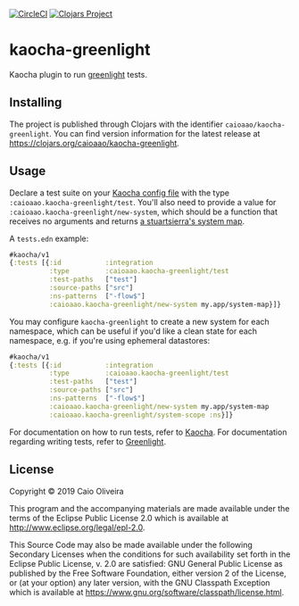 [![CircleCI](https://circleci.com/gh/caioaao/kaocha-greenlight/tree/master.svg?style=svg)](https://circleci.com/gh/caioaao/kaocha-greenlight/tree/master) [![Clojars Project](https://img.shields.io/clojars/v/caioaao/kaocha-greenlight.svg)](https://clojars.org/caioaao/kaocha-greenlight)

# kaocha-greenlight

Kaocha plugin to run [greenlight](/amperity/greenlight) tests.

## Installing

The project is published through Clojars with the identifier `caioaao/kaocha-greenlight`. You can find version information for the latest release at https://clojars.org/caioaao/kaocha-greenlight.

## Usage

Declare a test suite on your [Kaocha config file](https://cljdoc.org/d/lambdaisland/kaocha/0.0-413/doc/3-configuration) with the type `:caioaao.kaocha-greenlight/test`. You'll also need to provide a value for `:caioaao.kaocha-greenlight/new-system`, which should be a function that receives no arguments and returns [a stuartsierra's system map](https://github.com/stuartsierra/component).

A `tests.edn` example:

```clojure
#kaocha/v1
{:tests [{:id           :integration
          :type         :caioaao.kaocha-greenlight/test
          :test-paths   ["test"]
          :source-paths ["src"]
          :ns-patterns  ["-flow$"]
          :caioaao.kaocha-greenlight/new-system my.app/system-map}]}
```

You may configure `kaocha-greenlight` to create a new system for each namespace,
which can be useful if you'd like a clean state for each namespace, e.g. if
you're using ephemeral datastores:

```clojure
#kaocha/v1
{:tests [{:id           :integration
          :type         :caioaao.kaocha-greenlight/test
          :test-paths   ["test"]
          :source-paths ["src"]
          :ns-patterns  ["-flow$"]
          :caioaao.kaocha-greenlight/new-system my.app/system-map
          :caioaao.kaocha-greenlight/system-scope :ns}]}
```

For documentation on how to run tests, refer to [Kaocha](/lambdaisland/kaocha). For documentation regarding writing tests, refer to [Greenlight](/amperity/greenlight).

## License

Copyright © 2019 Caio Oliveira

This program and the accompanying materials are made available under the
terms of the Eclipse Public License 2.0 which is available at
http://www.eclipse.org/legal/epl-2.0.

This Source Code may also be made available under the following Secondary
Licenses when the conditions for such availability set forth in the Eclipse
Public License, v. 2.0 are satisfied: GNU General Public License as published by
the Free Software Foundation, either version 2 of the License, or (at your
option) any later version, with the GNU Classpath Exception which is available
at https://www.gnu.org/software/classpath/license.html.
